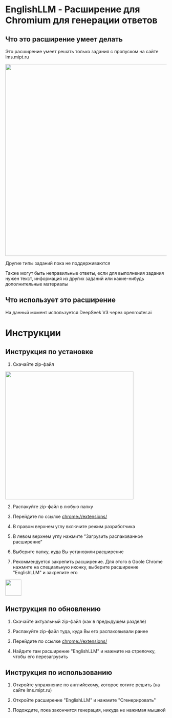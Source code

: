 # EnglishLLM - Расширение для Chromium для генерации ответов

## Что это расширение умеет делать

Это расширение умеет решать только задания с пропуском на сайте lms.mipt.ru

<img src="https://github.com/user-attachments/assets/7db8ac9c-151c-4cf9-9d90-e587af731c6b" width="600" />

Другие типы заданий пока не поддерживаются

Также могут быть неправильные ответы, если для выполнения задания нужен текст, информация из других заданий или какие-нибудь дополнительные материалы

## Что использует это расширение

На данный момент используется DeepSeek V3 через openrouter.ai

# Инструкции

## Инструкция по установке

1) Скачайте zip-файл
<img src="https://github.com/user-attachments/assets/becf5e75-3d07-4a0a-b802-e316217f0f2a" width="400" />

2) Распакуйте zip-файл в любую папку

3) Перейдите по ссылке [chrome://extensions/](chrome://extensions/)

4) В правом верхнем углу включите режим разработчика

5) В левом верхнем углу нажмите "Загрузить распакованное расширение"

6) Выберите папку, куда Вы установили расширение

7) Рекоммендуется закрепить расширение. Для этого в Goole Chrome нажмите на специальную иконку, выберите расширение "EnglishLLM" и закрепите его
<img src="https://github.com/user-attachments/assets/79efc4e8-6268-408d-8629-37c4f53f2c14" width="50" />


## Инструкция по обновлению

1) Скачайте актуальный zip-файл (как в предыдущем разделе)

2) Распакуйте zip-файл туда, куда Вы его распаковывали ранее

3) Перейдите по ссылке [chrome://extensions/](chrome://extensions/)

4) Найдите там расширение "EnglishLLM" и нажмите на стрелочку, чтобы его перезагрузить

## Инструкция по использованию

1) Откройте упражнение по английскому, которое хотите решить (на сайте lms.mipt.ru)

2) Откройте расширение "EnglishLLM" и нажмите "Сгенерировать"

3) Подождите, пока закончится генерация, никуда не нажимая мышкой

